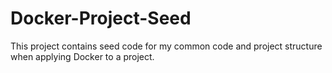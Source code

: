 # Docker-Project-Seed

This project contains seed code for my common code and project structure when applying Docker to a project.